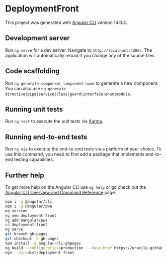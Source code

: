 # DeploymentFront

This project was generated with [Angular CLI](https://github.com/angular/angular-cli) version 14.0.3.

## Development server

Run `ng serve` for a dev server. Navigate to `http://localhost:4200/`. The application will automatically reload if you change any of the source files.

## Code scaffolding

Run `ng generate component component-name` to generate a new component. You can also use `ng generate directive|pipe|service|class|guard|interface|enum|module`.

## Running unit tests

Run `ng test` to execute the unit tests via [Karma](https://karma-runner.github.io).

## Running end-to-end tests

Run `ng e2e` to execute the end-to-end tests via a platform of your choice. To use this command, you need to first add a package that implements end-to-end testing capabilities.

## Further help

To get more help on the Angular CLI use `ng help` or go check out the [Angular CLI Overview and Command Reference](https://angular.io/cli) page.


```bash
npm i -g @angular/cli
npm i -g @angular/pwa
ng version
ng new deployment-front
ng add @angular/pwa
cd deployment-front
ng serve 
git branch gh-pages
git checkout -b gh-pages
npm install -g angular-cli-ghpages
ng build --configuration=production  --base-href https://uracilo.github.io/deployment-front/
ngh --dir=dist/deployment-front
```


